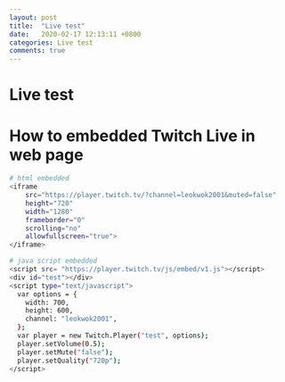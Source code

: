 ```yaml
---
layout: post
title:  "Live test"
date:   2020-02-17 12:13:11 +0800
categories: Live test
comments: true
---
```


# Live test
<script src= "https://player.twitch.tv/js/embed/v1.js"></script>
<div id="test"></div>
<script type="text/javascript">
  var options = {
    width: 700,
    height: 600,
    channel: "leokwok2001",
    
  };
  var player = new Twitch.Player("test", options);
  player.setVolume(0.5);
  player.setMute("false");
  player.setQuality("720p");
  
</script>


# How to embedded Twitch Live in web page

```bash
# html embedded
<iframe
    src="https://player.twitch.tv/?channel=leokwok2001&muted=false"
    height="720"
    width="1280"
    frameborder="0"
    scrolling="no"
    allowfullscreen="true">
</iframe>
```

```bash
# java script embedded 
<script src= "https://player.twitch.tv/js/embed/v1.js"></script>
<div id="test"></div>
<script type="text/javascript">
  var options = {
    width: 700,
    height: 600,
    channel: "leokwok2001", 
  };
  var player = new Twitch.Player("test", options);
  player.setVolume(0.5);
  player.setMute("false");
  player.setQuality("720p");
</script>
```

